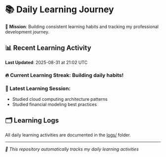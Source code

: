 # 📚 Daily Learning Journey

🎯 **Mission**: Building consistent learning habits and tracking my professional development journey.

## 📊 Recent Learning Activity

**Last Updated**: 2025-08-31 at 21:02 UTC

### 🔥 Current Learning Streak: Building daily habits!

### 📝 Latest Learning Session:
- Studied cloud computing architecture patterns
- Studied financial modeling best practices

## 🗂️ Learning Logs

All daily learning activities are documented in the [logs/](./logs/) folder.

---
*🤖 This repository automatically tracks my daily learning activities*
